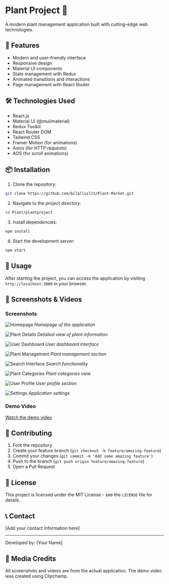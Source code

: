 # Plant Project 🌱

A modern plant management application built with cutting-edge web technologies.

## 🚀 Features

- Modern and user-friendly interface
- Responsive design
- Material UI components
- State management with Redux
- Animated transitions and interactions
- Page management with React Router

## 🛠️ Technologies Used

- React.js
- Material UI (@mui/material)
- Redux Toolkit
- React Router DOM
- Tailwind CSS
- Framer Motion (for animations)
- Axios (for HTTP requests)
- AOS (for scroll animations)

## 📦 Installation

1. Clone the repository:
```bash
git clone https://github.com/bilallusl13/Plant-Market.git
```

2. Navigate to the project directory:
```bash
cd Plant/plantproject
```

3. Install dependencies:
```bash
npm install
```

4. Start the development server:
```bash
npm start
```

## 🎯 Usage

After starting the project, you can access the application by visiting `http://localhost:3000` in your browser.

## 📱 Screenshots & Videos

### Screenshots

![Homepage](Plant/plantproject/src/readmephotos/Screenshot%20(1).png)
*Homepage of the application*

![Plant Details](Plant/plantproject/src/readmephotos/Screenshot%20(2).png)
*Detailed view of plant information*

![User Dashboard](Plant/plantproject/src/readmephotos/Screenshot%20(3).png)
*User dashboard interface*

![Plant Management](Plant/plantproject/src/readmephotos/Screenshot%20(4).png)
*Plant management section*

![Search Interface](Plant/plantproject/src/readmephotos/Screenshot%20(5).png)
*Search functionality*

![Plant Categories](Plant/plantproject/src/readmephotos/Screenshot%20(6).png)
*Plant categories view*

![User Profile](Plant/plantproject/src/readmephotos/Screenshot%20(7).png)
*User profile section*

![Settings](Plant/plantproject/src/readmephotos/Screenshot%20(8).png)
*Application settings*

### Demo Video

[Watch the demo video](Plant/plantproject/src/readmephotos/readmevideo1%20-%20Made%20with%20Clipchamp.mp4)

## 👥 Contributing

1. Fork the repository
2. Create your feature branch (`git checkout -b feature/amazing-feature`)
3. Commit your changes (`git commit -m 'Add some amazing feature'`)
4. Push to the branch (`git push origin feature/amazing-feature`)
5. Open a Pull Request

## 📝 License

This project is licensed under the MIT License - see the `LICENSE` file for details.

## 📞 Contact

[Add your contact information here]

---
Developed by: [Your Name]

## 📸 Media Credits

All screenshots and videos are from the actual application. The demo video was created using Clipchamp.
